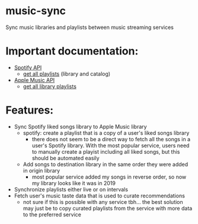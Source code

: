# music-sync
Sync music libraries and playlists between music streaming services

# Important documentation:

* [Spotify API](https://developer.spotify.com/documentation/web-api)
  * [get all playlists](https://developer.spotify.com/documentation/web-api/reference/get-a-list-of-current-users-playlists) (library and catalog)
* [Apple Music API](https://developer.apple.com/documentation/applemusicapi)
  * [get all library playlists](https://developer.apple.com/documentation/applemusicapi/get_all_library_playlists)


# Features:
* Sync Spotify liked songs library to Apple Music library
  * spotify: create a playlist that is a copy of a user's liked songs library
    * there does not seem to be a direct way to fetch all the songs in a user's Spotify library. With the most popular service, users need to manually create a playist including all liked songs, but this should be automated easily
  * Add songs to destination library in the same order they were added in origin library
    * most popular service added my songs in reverse order, so now my library looks like it was in 2019
* Synchronize playlists either live or on intervals
* Fetch user's music taste data that is used to curate recommendations
  * not sure if this is possible with any service tbh... the best solution may just be to copy curated playlists from the service with more data to the preferred service
